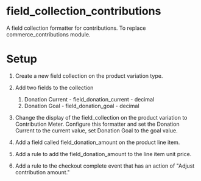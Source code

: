field_collection_contributions
==============================

A field collection formatter for contributions. To replace commerce_contributions module.

Setup
==============================

1. Create a new field collection on the product variation type.

2. Add two fields to the collection
    1. Donation Current - field_donation_current - decimal
    2. Donation Goal - field_donation_goal - decimal

3. Change the display of the field_collection on the product variation to Contribution Meter.
Configure this formatter and set the Donation Current to the current value, set Donation Goal to the
goal value.

4. Add a field called field_donation_amount on the product line item.

5. Add a rule to add the field_donation_amount to the line item unit price.

6. Add a rule to the checkout complete event that has an action of "Adjust contribution amount."
